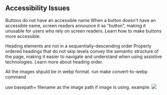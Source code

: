 ## Accessibility Issues

Buttons do not have an accessible name
When a button doesn't have an accessible name, screen readers announce it as "button", making it unusable for users who rely on screen readers. Learn how to make buttons more accessible.

Heading elements are not in a sequentially-descending order
Properly ordered headings that do not skip levels convey the semantic structure of the page, making it easier to navigate and understand when using assistive technologies. Learn more about heading order.

All the images shpuld be in webp format.
run make convert-to-webp command

use basepath+ filename as the image path if image is using.
example: <img
                src="/freedevtools/t/freedevtool-logo.webp"
                />
